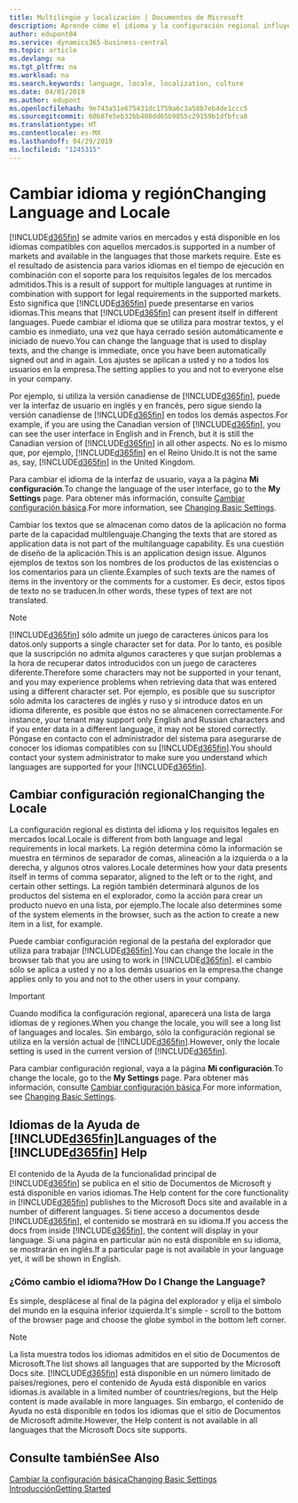 ```yaml
---
title: Multilingüe y localización | Documentos de Microsoft
description: Aprende cómo el idioma y la configuración regional influyen en la experiencia de Business Central.
author: edupont04
ms.service: dynamics365-business-central
ms.topic: article
ms.devlang: na
ms.tgt_pltfrm: na
ms.workload: na
ms.search.keywords: language, locale, localization, culture
ms.date: 04/01/2019
ms.author: edupont
ms.openlocfilehash: 9e743a51e675431dc1759a6c3a58b7eb4de1ccc5
ms.sourcegitcommit: 60b87e5eb32bb408dd65b9855c29159b1dfbfca8
ms.translationtype: HT
ms.contentlocale: es-MX
ms.lasthandoff: 04/29/2019
ms.locfileid: "1245315"
---
```

# <a name="changing-language-and-locale"></a><span data-ttu-id="66a5a-103">Cambiar idioma y región</span><span class="sxs-lookup"><span data-stu-id="66a5a-103">Changing Language and Locale</span></span>

[!INCLUDE[d365fin](includes/d365fin_md.md)] <span data-ttu-id="66a5a-104">se admite varios en mercados y está disponible en los idiomas compatibles con aquellos mercados.</span><span class="sxs-lookup"><span data-stu-id="66a5a-104">is supported in a number of markets and available in the languages that those markets require.</span></span> <span data-ttu-id="66a5a-105">Este es el resultado de asistencia para varios idiomas en el tiempo de ejecución en combinación con el soporte para los requisitos legales de los mercados admitidos.</span><span class="sxs-lookup"><span data-stu-id="66a5a-105">This is a result of support for multiple languages at runtime in combination with support for legal requirements in the supported markets.</span></span> <span data-ttu-id="66a5a-106">Esto significa que [!INCLUDE[d365fin](includes/d365fin_md.md)] puede presentarse en varios idiomas.</span><span class="sxs-lookup"><span data-stu-id="66a5a-106">This means that [!INCLUDE[d365fin](includes/d365fin_md.md)] can present itself in different languages.</span></span> <span data-ttu-id="66a5a-107">Puede cambiar el idioma que se utiliza para mostrar textos, y el cambio es inmediato, una vez que haya cerrado sesión automáticamente e iniciado de nuevo.</span><span class="sxs-lookup"><span data-stu-id="66a5a-107">You can change the language that is used to display texts, and the change is immediate, once you have been automatically signed out and in again.</span></span> <span data-ttu-id="66a5a-108">Los ajustes se aplican a usted y no a todos los usuarios en la empresa.</span><span class="sxs-lookup"><span data-stu-id="66a5a-108">The setting applies to you and not to everyone else in your company.</span></span>  

<span data-ttu-id="66a5a-109">Por ejemplo, si utiliza la versión canadiense de [!INCLUDE[d365fin](includes/d365fin_md.md)], puede ver la interfaz de usuario en inglés y en francés, pero sigue siendo la versión canadiense de [!INCLUDE[d365fin](includes/d365fin_md.md)] en todos los demás aspectos.</span><span class="sxs-lookup"><span data-stu-id="66a5a-109">For example, if you are using the Canadian version of [!INCLUDE[d365fin](includes/d365fin_md.md)], you can see the user interface in English and in French, but it is still the Canadian version of [!INCLUDE[d365fin](includes/d365fin_md.md)] in all other aspects.</span></span> <span data-ttu-id="66a5a-110">No es lo mismo que, por ejemplo, [!INCLUDE[d365fin](includes/d365fin_md.md)] en el Reino Unido.</span><span class="sxs-lookup"><span data-stu-id="66a5a-110">It is not the same as, say, [!INCLUDE[d365fin](includes/d365fin_md.md)] in the United Kingdom.</span></span>  

<span data-ttu-id="66a5a-111">Para cambiar el idioma de la interfaz de usuario, vaya a la página **Mi configuración**.</span><span class="sxs-lookup"><span data-stu-id="66a5a-111">To change the language of the user interface, go to the **My Settings** page.</span></span> <span data-ttu-id="66a5a-112">Para obtener más información, consulte [Cambiar configuración básica](ui-change-basic-settings.md#language).</span><span class="sxs-lookup"><span data-stu-id="66a5a-112">For more information, see [Changing Basic Settings](ui-change-basic-settings.md#language).</span></span>  

<span data-ttu-id="66a5a-113">Cambiar los textos que se almacenan como datos de la aplicación no forma parte de la capacidad multilenguaje.</span><span class="sxs-lookup"><span data-stu-id="66a5a-113">Changing the texts that are stored as application data is not part of the multilanguage capability.</span></span> <span data-ttu-id="66a5a-114">Es una cuestión de diseño de la aplicación.</span><span class="sxs-lookup"><span data-stu-id="66a5a-114">This is an application design issue.</span></span> <span data-ttu-id="66a5a-115">Algunos ejemplos de textos son los nombres de los productos de las existencias o los comentarios para un cliente.</span><span class="sxs-lookup"><span data-stu-id="66a5a-115">Examples of such texts are the names of items in the inventory or the comments for a customer.</span></span> <span data-ttu-id="66a5a-116">Es decir, estos tipos de texto no se traducen.</span><span class="sxs-lookup"><span data-stu-id="66a5a-116">In other words, these types of text are not translated.</span></span>  

> [!NOTE]  
> [!INCLUDE[d365fin](includes/d365fin_md.md)] <span data-ttu-id="66a5a-117">sólo admite un juego de caracteres únicos para los datos.</span><span class="sxs-lookup"><span data-stu-id="66a5a-117">only supports a single character set for data.</span></span> <span data-ttu-id="66a5a-118">Por lo tanto, es posible que la suscripción no admita algunos caracteres y que surjan problemas a la hora de recuperar datos introducidos con un juego de caracteres diferente.</span><span class="sxs-lookup"><span data-stu-id="66a5a-118">Therefore some characters may not be supported in your tenant, and you may experience problems when retrieving data that was entered using a different character set.</span></span> <span data-ttu-id="66a5a-119">Por ejemplo, es posible que su suscriptor sólo admita los caracteres de inglés y ruso y si introduce datos en un idioma diferente, es posible que éstos no se almacenen correctamente.</span><span class="sxs-lookup"><span data-stu-id="66a5a-119">For instance, your tenant may support only English and Russian characters and if you enter data in a different language, it may not be stored correctly.</span></span> <span data-ttu-id="66a5a-120">Póngase en contacto con el administrador del sistema para asegurarse de conocer los idiomas compatibles con su [!INCLUDE[d365fin](includes/d365fin_md.md)].</span><span class="sxs-lookup"><span data-stu-id="66a5a-120">You should contact your system administrator to make sure you understand which languages are supported for your [!INCLUDE[d365fin](includes/d365fin_md.md)].</span></span>  

## <a name="changing-the-locale"></a><span data-ttu-id="66a5a-121">Cambiar configuración regional</span><span class="sxs-lookup"><span data-stu-id="66a5a-121">Changing the Locale</span></span>
<span data-ttu-id="66a5a-122">La configuración regional es distinta del idioma y los requisitos legales en mercados local.</span><span class="sxs-lookup"><span data-stu-id="66a5a-122">Locale is different from both language and legal requirements in local markets.</span></span> <span data-ttu-id="66a5a-123">La región determina cómo la información se muestra en términos de separador de comas, alineación a la izquierda o a la derecha, y algunos otros valores.</span><span class="sxs-lookup"><span data-stu-id="66a5a-123">Locale determines how your data presents itself in terms of comma separator, aligned to the left or to the right, and certain other settings.</span></span> <span data-ttu-id="66a5a-124">La región también determinará algunos de los productos del sistema en el explorador, como la acción para crear un producto nuevo en una lista, por ejemplo.</span><span class="sxs-lookup"><span data-stu-id="66a5a-124">The locale also determines some of the system elements in the browser, such as the action to create a new item in a list, for example.</span></span>  

<span data-ttu-id="66a5a-125">Puede cambiar configuración regional de la pestaña del explorador que utiliza para trabajar [!INCLUDE[d365fin](includes/d365fin_md.md)].</span><span class="sxs-lookup"><span data-stu-id="66a5a-125">You can change the locale in the browser tab that you are using to work in [!INCLUDE[d365fin](includes/d365fin_md.md)].</span></span> <span data-ttu-id="66a5a-126">el cambio sólo se aplica a usted y no a los demás usuarios en la empresa.</span><span class="sxs-lookup"><span data-stu-id="66a5a-126">the change applies only to you and not to the other users in your company.</span></span>  

> [!IMPORTANT]  
>  <span data-ttu-id="66a5a-127">Cuando modifica la configuración regional, aparecerá una lista de larga idiomas de y regiones.</span><span class="sxs-lookup"><span data-stu-id="66a5a-127">When you change the locale, you will see a long list of languages and locales.</span></span> <span data-ttu-id="66a5a-128">Sin embargo, sólo la configuración regional se utiliza en la versión actual de [!INCLUDE[d365fin](includes/d365fin_md.md)].</span><span class="sxs-lookup"><span data-stu-id="66a5a-128">However, only the locale setting is used in the current version of [!INCLUDE[d365fin](includes/d365fin_md.md)].</span></span>  

<span data-ttu-id="66a5a-129">Para cambiar configuración regional, vaya a la página **Mi configuración**.</span><span class="sxs-lookup"><span data-stu-id="66a5a-129">To change the locale, go to the **My Settings** page.</span></span> <span data-ttu-id="66a5a-130">Para obtener más información, consulte [Cambiar configuración básica](ui-change-basic-settings.md).</span><span class="sxs-lookup"><span data-stu-id="66a5a-130">For more information, see [Changing Basic Settings](ui-change-basic-settings.md).</span></span>  

## <a name="languages-of-the-included365finincludesd365finmdmd-help"></a><span data-ttu-id="66a5a-131">Idiomas de la Ayuda de [!INCLUDE[d365fin](includes/d365fin_md.md)]</span><span class="sxs-lookup"><span data-stu-id="66a5a-131">Languages of the [!INCLUDE[d365fin](includes/d365fin_md.md)] Help</span></span>
<span data-ttu-id="66a5a-132">El contenido de la Ayuda de la funcionalidad principal de [!INCLUDE[d365fin](includes/d365fin_md.md)] se publica en el sitio de Documentos de Microsoft y está disponible en varios idiomas.</span><span class="sxs-lookup"><span data-stu-id="66a5a-132">The Help content for the core functionality in [!INCLUDE[d365fin](includes/d365fin_md.md)] publishes to the Microsoft Docs site and available in a number of different languages.</span></span> <span data-ttu-id="66a5a-133">Si tiene acceso a documentos desde [!INCLUDE[d365fin](includes/d365fin_md.md)], el contenido se mostrará en su idioma.</span><span class="sxs-lookup"><span data-stu-id="66a5a-133">If you access the docs from inside [!INCLUDE[d365fin](includes/d365fin_md.md)], the content will display in your language.</span></span> <span data-ttu-id="66a5a-134">Si una página en particular aún no está disponible en su idioma, se mostrarán en inglés.</span><span class="sxs-lookup"><span data-stu-id="66a5a-134">If a particular page is not available in your language yet, it will be shown in English.</span></span>

### <a name="how-do-i-change-the-language"></a><span data-ttu-id="66a5a-135">¿Cómo cambio el idioma?</span><span class="sxs-lookup"><span data-stu-id="66a5a-135">How Do I Change the Language?</span></span>
<span data-ttu-id="66a5a-136">Es simple, desplácese al final de la página del explorador y elija el símbolo del mundo en la esquina inferior izquierda.</span><span class="sxs-lookup"><span data-stu-id="66a5a-136">It's simple - scroll to the bottom of the browser page and choose the globe symbol in the bottom left corner.</span></span>

> [!NOTE]  
> <span data-ttu-id="66a5a-137">La lista muestra todos los idiomas admitidos en el sitio de Documentos de Microsoft.</span><span class="sxs-lookup"><span data-stu-id="66a5a-137">The list shows all languages that are supported by the Microsoft Docs site.</span></span> [!INCLUDE[d365fin](includes/d365fin_md.md)] <span data-ttu-id="66a5a-138">está disponible en un número limitado de países/regiones, pero el contenido de Ayuda está disponible en varios idiomas.</span><span class="sxs-lookup"><span data-stu-id="66a5a-138">is available in a limited number of countries/regions, but the Help content is made available in more languages.</span></span> <span data-ttu-id="66a5a-139">Sin embargo, el contenido de Ayuda no está disponible en todos los idiomas que el sitio de Documentos de Microsoft admite.</span><span class="sxs-lookup"><span data-stu-id="66a5a-139">However, the Help content is not available in all languages that the Microsoft Docs site supports.</span></span>

## <a name="see-also"></a><span data-ttu-id="66a5a-140">Consulte también</span><span class="sxs-lookup"><span data-stu-id="66a5a-140">See Also</span></span>  
[<span data-ttu-id="66a5a-141">Cambiar la configuración básica</span><span class="sxs-lookup"><span data-stu-id="66a5a-141">Changing Basic Settings</span></span>](ui-change-basic-settings.md)  
[<span data-ttu-id="66a5a-142">Introducción</span><span class="sxs-lookup"><span data-stu-id="66a5a-142">Getting Started</span></span>](product-get-started.md)  
